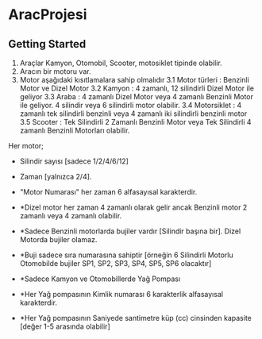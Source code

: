 # AracProjesi
 
 ## Getting Started
 
1. Araçlar Kamyon, Otomobil, Scooter, motosiklet tipinde olabilir.
2. Aracın bir motoru var.
3. Motor aşağıdaki kısıtlamalara sahip olmalıdır
    3.1 Motor türleri :  Benzinli Motor ve Dizel Motor
    3.2 Kamyon        :  4 zamanlı, 12 silindirli Dizel Motor ile geliyor
    3.3 Araba         :  4 zamanlı Dizel Motor veya 4 zamanlı Benzinli Motor ile geliyor. 4 silindir veya 6 silindirli motor olabilir. 
    3.4 Motorsiklet   :  4 zamanlı tek silindirli benzinli veya 4 zamanlı iki silindirli benzinli motor 
    3.5 Scooter       :  Tek Silindirli 2 Zamanlı Benzinli Motor veya Tek Silindirli 4 zamanlı Benzinli Motorları olabilir.

Her motor; 
*    Silindir sayısı [sadece 1/2/4/6/12] 
*    Zaman [yalnızca 2/4]. 
*    "Motor Numarası" her zaman 6 alfasayısal karakterdir.
    
* *Dizel motor her zaman 4 zamanlı olarak gelir ancak Benzinli motor 2 zamanlı veya 4 zamanlı olabilir.
* *Sadece Benzinli motorlarda bujiler vardır [Silindir başına bir]. Dizel Motorda bujiler olamaz.
* *Buji sadece sıra numarasına sahiptir [örneğin 6 Silindirli Motorlu Otomobilde bujiler SP1, SP2, SP3, SP4, SP5, SP6 olacaktır]
* *Sadece Kamyon ve Otomobillerde Yağ Pompası
* *Her Yağ pompasının Kimlik numarası 6 karakterlik alfasayısal karakterdir. 
* *Her Yağ pompasının Saniyede santimetre küp (cc) cinsinden kapasite [değer 1-5 arasında olabilir] 

